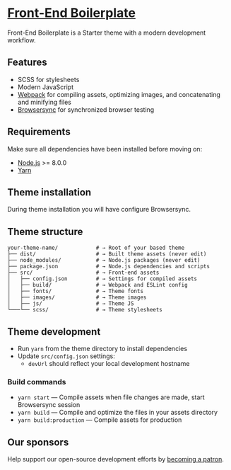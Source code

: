 # [Front-End Boilerplate](https://bluewebteam.com/frontend-boilerplate/)

Front-End Boilerplate is a Starter theme with a modern development workflow.

## Features

* SCSS for stylesheets
* Modern JavaScript
* [Webpack](https://webpack.github.io/) for compiling assets, optimizing images, and concatenating and minifying files
* [Browsersync](http://www.browsersync.io/) for synchronized browser testing

## Requirements

Make sure all dependencies have been installed before moving on:

* [Node.js](http://nodejs.org/) >= 8.0.0
* [Yarn](https://yarnpkg.com/en/docs/install)

## Theme installation

During theme installation you will have configure Browsersync.

## Theme structure

```shell
your-theme-name/            # → Root of your based theme
├── dist/                   # → Built theme assets (never edit)
├── node_modules/           # → Node.js packages (never edit)
├── package.json            # → Node.js dependencies and scripts
├── src/                    # → Front-end assets
│   ├── config.json         # → Settings for compiled assets
│   ├── build/              # → Webpack and ESLint config
│   ├── fonts/              # → Theme fonts
│   ├── images/             # → Theme images
│   ├── js/                 # → Theme JS
└───└── scss/               # → Theme stylesheets
```

## Theme development

* Run `yarn` from the theme directory to install dependencies
* Update `src/config.json` settings:
  * `devUrl` should reflect your local development hostname

### Build commands

* `yarn start` — Compile assets when file changes are made, start Browsersync session
* `yarn build` — Compile and optimize the files in your assets directory
* `yarn build:production` — Compile assets for production

## Our sponsors

Help support our open-source development efforts by [becoming a patron](https://www.patreon.com/bluewebteam).